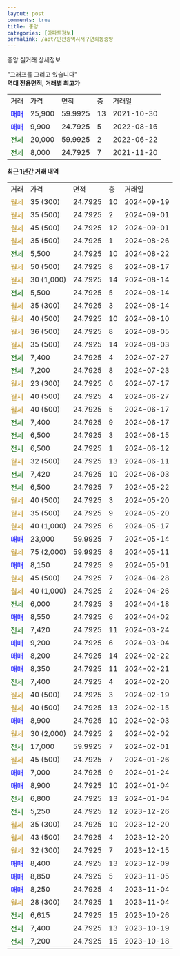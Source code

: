 ```yaml
---
layout: post
comments: true
title: 중앙
categories: [아파트정보]
permalink: /apt/인천광역시서구연희동중앙
---
```


중앙 실거래 상세정보

<script type="text/javascript">
  google.charts.load('current', {'packages':['line', 'corechart']});
  google.charts.setOnLoadCallback(drawChart);

  function drawChart() {
    var data = new google.visualization.DataTable();
    data.addColumn('date', '거래일');
    data.addColumn('number', "매매");
    data.addColumn('number', "전세");
    data.addColumn('number', "전매");

    data.addRows([[new Date(Date.parse("2024-09-19")), null, null, null], [new Date(Date.parse("2024-09-01")), null, null, null], [new Date(Date.parse("2024-09-01")), null, null, null], [new Date(Date.parse("2024-08-26")), null, null, null], [new Date(Date.parse("2024-08-22")), null, 5500, null], [new Date(Date.parse("2024-08-17")), null, null, null], [new Date(Date.parse("2024-08-14")), null, null, null], [new Date(Date.parse("2024-08-14")), null, 5500, null], [new Date(Date.parse("2024-08-14")), null, null, null], [new Date(Date.parse("2024-08-10")), null, null, null], [new Date(Date.parse("2024-08-05")), null, null, null], [new Date(Date.parse("2024-08-03")), null, null, null], [new Date(Date.parse("2024-07-27")), null, 7400, null], [new Date(Date.parse("2024-07-23")), null, 7200, null], [new Date(Date.parse("2024-07-17")), null, null, null], [new Date(Date.parse("2024-06-27")), null, null, null], [new Date(Date.parse("2024-06-17")), null, null, null], [new Date(Date.parse("2024-06-17")), null, 7400, null], [new Date(Date.parse("2024-06-15")), null, 6500, null], [new Date(Date.parse("2024-06-12")), null, 6500, null], [new Date(Date.parse("2024-06-11")), null, null, null], [new Date(Date.parse("2024-06-03")), null, 7420, null], [new Date(Date.parse("2024-05-22")), null, 6500, null], [new Date(Date.parse("2024-05-20")), null, null, null], [new Date(Date.parse("2024-05-20")), null, null, null], [new Date(Date.parse("2024-05-17")), null, null, null], [new Date(Date.parse("2024-05-14")), 23000, null, null], [new Date(Date.parse("2024-05-11")), null, null, null], [new Date(Date.parse("2024-05-01")), 8150, null, null], [new Date(Date.parse("2024-04-28")), null, null, null], [new Date(Date.parse("2024-04-26")), null, null, null], [new Date(Date.parse("2024-04-18")), null, 6000, null], [new Date(Date.parse("2024-04-02")), 8550, null, null], [new Date(Date.parse("2024-03-24")), null, 7420, null], [new Date(Date.parse("2024-03-04")), 9200, null, null], [new Date(Date.parse("2024-02-22")), 8200, null, null], [new Date(Date.parse("2024-02-21")), 8350, null, null], [new Date(Date.parse("2024-02-20")), null, 7400, null], [new Date(Date.parse("2024-02-19")), null, null, null], [new Date(Date.parse("2024-02-15")), null, null, null], [new Date(Date.parse("2024-02-03")), 8900, null, null], [new Date(Date.parse("2024-02-02")), null, null, null], [new Date(Date.parse("2024-02-01")), null, 17000, null], [new Date(Date.parse("2024-01-26")), null, null, null], [new Date(Date.parse("2024-01-24")), 7000, null, null], [new Date(Date.parse("2024-01-04")), 8900, null, null], [new Date(Date.parse("2024-01-04")), null, 6800, null], [new Date(Date.parse("2023-12-26")), null, 5250, null], [new Date(Date.parse("2023-12-20")), null, null, null], [new Date(Date.parse("2023-12-20")), null, null, null], [new Date(Date.parse("2023-12-15")), null, null, null], [new Date(Date.parse("2023-12-09")), 8400, null, null], [new Date(Date.parse("2023-11-05")), 8850, null, null], [new Date(Date.parse("2023-11-04")), 8250, null, null], [new Date(Date.parse("2023-11-04")), null, null, null], [new Date(Date.parse("2023-10-26")), null, 6615, null], [new Date(Date.parse("2023-10-19")), null, 7400, null], [new Date(Date.parse("2023-10-18")), null, 7200, null]]);

    var options = {
      hAxis: {
        format: 'yyyy/MM/dd'
      },    
      lineWidth: 0,
      pointsVisible: true,    
      title: '최근 1년간 유형별 실거래가 분포',
      legend: { position: 'bottom' }
    };

    var formatter = new google.visualization.NumberFormat({pattern:'###,###'} );
    formatter.format(data, 1);
    formatter.format(data, 2);
    
    setTimeout(function() {
        var chart = new google.visualization.LineChart(document.getElementById('columnchart_material'));
        chart.draw(data, (options));
        document.getElementById('loading').style.display = 'none';
    }, 200);
  }
</script>


<div id="loading" style="z-index:20; display: block; margin-left: 0px">"그래프를 그리고 있습니다"</div>
<div id="columnchart_material" style="width: 95%; margin-left: 0px; display: block"></div>
<!-- contents start -->
<b>역대 전용면적, 거래별 최고가</b>
<table class="sortable">
    <tr>
      <td>거래</td>
      <td>가격</td>
      <td>면적</td>
      <td>층</td>
      <td>거래일</td>
    </tr>
        <tr>
          <td><a style="color: blue">매매</a></td>
          <td>25,900</td>
          <td>59.9925</td>
          <td>13</td>
          <td>2021-10-30</td>
        </tr>            <tr>
          <td><a style="color: blue">매매</a></td>
          <td>9,900</td>
          <td>24.7925</td>
          <td>5</td>
          <td>2022-08-16</td>
        </tr>        
        <tr>
              <td><a style="color: darkgreen">전세</a></td>
              <td>20,000</td>
              <td>59.9925</td>
              <td>2</td>
              <td>2022-06-22</td>
            </tr>            <tr>
              <td><a style="color: darkgreen">전세</a></td>
              <td>8,000</td>
              <td>24.7925</td>
              <td>7</td>
              <td>2021-11-20</td>
            </tr>        
    
</table>

<b>최근 1년간 거래 내역</b>

<table class="sortable">
    <tr>
      <td>거래</td>
      <td>가격</td>
      <td>면적</td>
      <td>층</td>
      <td>거래일</td>
    </tr>
    <tr>
      <td><a style="color: darkgoldenrod">월세</a></td>
      <td>35 (300)</td>
      <td>24.7925</td>
      <td>10</td>
      <td>2024-09-19</td>
    </tr>          <tr>
      <td><a style="color: darkgoldenrod">월세</a></td>
      <td>35 (500)</td>
      <td>24.7925</td>
      <td>2</td>
      <td>2024-09-01</td>
    </tr>          <tr>
      <td><a style="color: darkgoldenrod">월세</a></td>
      <td>45 (500)</td>
      <td>24.7925</td>
      <td>12</td>
      <td>2024-09-01</td>
    </tr>          <tr>
      <td><a style="color: darkgoldenrod">월세</a></td>
      <td>35 (500)</td>
      <td>24.7925</td>
      <td>1</td>
      <td>2024-08-26</td>
    </tr>          <tr>
      <td><a style="color: darkgreen">전세</a></td>
      <td>5,500</td>
      <td>24.7925</td>
      <td>10</td>
      <td>2024-08-22</td>
    </tr>          <tr>
      <td><a style="color: darkgoldenrod">월세</a></td>
      <td>50 (500)</td>
      <td>24.7925</td>
      <td>8</td>
      <td>2024-08-17</td>
    </tr>          <tr>
      <td><a style="color: darkgoldenrod">월세</a></td>
      <td>30 (1,000)</td>
      <td>24.7925</td>
      <td>14</td>
      <td>2024-08-14</td>
    </tr>          <tr>
      <td><a style="color: darkgreen">전세</a></td>
      <td>5,500</td>
      <td>24.7925</td>
      <td>5</td>
      <td>2024-08-14</td>
    </tr>          <tr>
      <td><a style="color: darkgoldenrod">월세</a></td>
      <td>35 (300)</td>
      <td>24.7925</td>
      <td>3</td>
      <td>2024-08-14</td>
    </tr>          <tr>
      <td><a style="color: darkgoldenrod">월세</a></td>
      <td>40 (500)</td>
      <td>24.7925</td>
      <td>10</td>
      <td>2024-08-10</td>
    </tr>          <tr>
      <td><a style="color: darkgoldenrod">월세</a></td>
      <td>36 (500)</td>
      <td>24.7925</td>
      <td>8</td>
      <td>2024-08-05</td>
    </tr>          <tr>
      <td><a style="color: darkgoldenrod">월세</a></td>
      <td>35 (500)</td>
      <td>24.7925</td>
      <td>14</td>
      <td>2024-08-03</td>
    </tr>          <tr>
      <td><a style="color: darkgreen">전세</a></td>
      <td>7,400</td>
      <td>24.7925</td>
      <td>4</td>
      <td>2024-07-27</td>
    </tr>          <tr>
      <td><a style="color: darkgreen">전세</a></td>
      <td>7,200</td>
      <td>24.7925</td>
      <td>8</td>
      <td>2024-07-23</td>
    </tr>          <tr>
      <td><a style="color: darkgoldenrod">월세</a></td>
      <td>23 (300)</td>
      <td>24.7925</td>
      <td>6</td>
      <td>2024-07-17</td>
    </tr>          <tr>
      <td><a style="color: darkgoldenrod">월세</a></td>
      <td>40 (500)</td>
      <td>24.7925</td>
      <td>4</td>
      <td>2024-06-27</td>
    </tr>          <tr>
      <td><a style="color: darkgoldenrod">월세</a></td>
      <td>40 (500)</td>
      <td>24.7925</td>
      <td>5</td>
      <td>2024-06-17</td>
    </tr>          <tr>
      <td><a style="color: darkgreen">전세</a></td>
      <td>7,400</td>
      <td>24.7925</td>
      <td>9</td>
      <td>2024-06-17</td>
    </tr>          <tr>
      <td><a style="color: darkgreen">전세</a></td>
      <td>6,500</td>
      <td>24.7925</td>
      <td>3</td>
      <td>2024-06-15</td>
    </tr>          <tr>
      <td><a style="color: darkgreen">전세</a></td>
      <td>6,500</td>
      <td>24.7925</td>
      <td>1</td>
      <td>2024-06-12</td>
    </tr>          <tr>
      <td><a style="color: darkgoldenrod">월세</a></td>
      <td>32 (500)</td>
      <td>24.7925</td>
      <td>13</td>
      <td>2024-06-11</td>
    </tr>          <tr>
      <td><a style="color: darkgreen">전세</a></td>
      <td>7,420</td>
      <td>24.7925</td>
      <td>10</td>
      <td>2024-06-03</td>
    </tr>          <tr>
      <td><a style="color: darkgreen">전세</a></td>
      <td>6,500</td>
      <td>24.7925</td>
      <td>7</td>
      <td>2024-05-22</td>
    </tr>          <tr>
      <td><a style="color: darkgoldenrod">월세</a></td>
      <td>40 (500)</td>
      <td>24.7925</td>
      <td>3</td>
      <td>2024-05-20</td>
    </tr>          <tr>
      <td><a style="color: darkgoldenrod">월세</a></td>
      <td>35 (500)</td>
      <td>24.7925</td>
      <td>9</td>
      <td>2024-05-20</td>
    </tr>          <tr>
      <td><a style="color: darkgoldenrod">월세</a></td>
      <td>40 (1,000)</td>
      <td>24.7925</td>
      <td>6</td>
      <td>2024-05-17</td>
    </tr>          <tr>
      <td><a style="color: blue">매매</a></td>
      <td>23,000</td>
      <td>59.9925</td>
      <td>7</td>
      <td>2024-05-14</td>
    </tr>          <tr>
      <td><a style="color: darkgoldenrod">월세</a></td>
      <td>75 (2,000)</td>
      <td>59.9925</td>
      <td>8</td>
      <td>2024-05-11</td>
    </tr>          <tr>
      <td><a style="color: blue">매매</a></td>
      <td>8,150</td>
      <td>24.7925</td>
      <td>9</td>
      <td>2024-05-01</td>
    </tr>          <tr>
      <td><a style="color: darkgoldenrod">월세</a></td>
      <td>45 (500)</td>
      <td>24.7925</td>
      <td>7</td>
      <td>2024-04-28</td>
    </tr>          <tr>
      <td><a style="color: darkgoldenrod">월세</a></td>
      <td>40 (1,000)</td>
      <td>24.7925</td>
      <td>2</td>
      <td>2024-04-26</td>
    </tr>          <tr>
      <td><a style="color: darkgreen">전세</a></td>
      <td>6,000</td>
      <td>24.7925</td>
      <td>3</td>
      <td>2024-04-18</td>
    </tr>          <tr>
      <td><a style="color: blue">매매</a></td>
      <td>8,550</td>
      <td>24.7925</td>
      <td>6</td>
      <td>2024-04-02</td>
    </tr>          <tr>
      <td><a style="color: darkgreen">전세</a></td>
      <td>7,420</td>
      <td>24.7925</td>
      <td>11</td>
      <td>2024-03-24</td>
    </tr>          <tr>
      <td><a style="color: blue">매매</a></td>
      <td>9,200</td>
      <td>24.7925</td>
      <td>6</td>
      <td>2024-03-04</td>
    </tr>          <tr>
      <td><a style="color: blue">매매</a></td>
      <td>8,200</td>
      <td>24.7925</td>
      <td>14</td>
      <td>2024-02-22</td>
    </tr>          <tr>
      <td><a style="color: blue">매매</a></td>
      <td>8,350</td>
      <td>24.7925</td>
      <td>11</td>
      <td>2024-02-21</td>
    </tr>          <tr>
      <td><a style="color: darkgreen">전세</a></td>
      <td>7,400</td>
      <td>24.7925</td>
      <td>4</td>
      <td>2024-02-20</td>
    </tr>          <tr>
      <td><a style="color: darkgoldenrod">월세</a></td>
      <td>40 (500)</td>
      <td>24.7925</td>
      <td>3</td>
      <td>2024-02-19</td>
    </tr>          <tr>
      <td><a style="color: darkgoldenrod">월세</a></td>
      <td>40 (500)</td>
      <td>24.7925</td>
      <td>13</td>
      <td>2024-02-15</td>
    </tr>          <tr>
      <td><a style="color: blue">매매</a></td>
      <td>8,900</td>
      <td>24.7925</td>
      <td>10</td>
      <td>2024-02-03</td>
    </tr>          <tr>
      <td><a style="color: darkgoldenrod">월세</a></td>
      <td>30 (2,000)</td>
      <td>24.7925</td>
      <td>2</td>
      <td>2024-02-02</td>
    </tr>          <tr>
      <td><a style="color: darkgreen">전세</a></td>
      <td>17,000</td>
      <td>59.9925</td>
      <td>7</td>
      <td>2024-02-01</td>
    </tr>          <tr>
      <td><a style="color: darkgoldenrod">월세</a></td>
      <td>45 (500)</td>
      <td>24.7925</td>
      <td>7</td>
      <td>2024-01-26</td>
    </tr>          <tr>
      <td><a style="color: blue">매매</a></td>
      <td>7,000</td>
      <td>24.7925</td>
      <td>9</td>
      <td>2024-01-24</td>
    </tr>          <tr>
      <td><a style="color: blue">매매</a></td>
      <td>8,900</td>
      <td>24.7925</td>
      <td>10</td>
      <td>2024-01-04</td>
    </tr>          <tr>
      <td><a style="color: darkgreen">전세</a></td>
      <td>6,800</td>
      <td>24.7925</td>
      <td>13</td>
      <td>2024-01-04</td>
    </tr>          <tr>
      <td><a style="color: darkgreen">전세</a></td>
      <td>5,250</td>
      <td>24.7925</td>
      <td>12</td>
      <td>2023-12-26</td>
    </tr>          <tr>
      <td><a style="color: darkgoldenrod">월세</a></td>
      <td>35 (300)</td>
      <td>24.7925</td>
      <td>10</td>
      <td>2023-12-20</td>
    </tr>          <tr>
      <td><a style="color: darkgoldenrod">월세</a></td>
      <td>43 (500)</td>
      <td>24.7925</td>
      <td>4</td>
      <td>2023-12-20</td>
    </tr>          <tr>
      <td><a style="color: darkgoldenrod">월세</a></td>
      <td>32 (300)</td>
      <td>24.7925</td>
      <td>7</td>
      <td>2023-12-15</td>
    </tr>          <tr>
      <td><a style="color: blue">매매</a></td>
      <td>8,400</td>
      <td>24.7925</td>
      <td>13</td>
      <td>2023-12-09</td>
    </tr>          <tr>
      <td><a style="color: blue">매매</a></td>
      <td>8,850</td>
      <td>24.7925</td>
      <td>5</td>
      <td>2023-11-05</td>
    </tr>          <tr>
      <td><a style="color: blue">매매</a></td>
      <td>8,250</td>
      <td>24.7925</td>
      <td>4</td>
      <td>2023-11-04</td>
    </tr>          <tr>
      <td><a style="color: darkgoldenrod">월세</a></td>
      <td>28 (300)</td>
      <td>24.7925</td>
      <td>1</td>
      <td>2023-11-04</td>
    </tr>          <tr>
      <td><a style="color: darkgreen">전세</a></td>
      <td>6,615</td>
      <td>24.7925</td>
      <td>15</td>
      <td>2023-10-26</td>
    </tr>          <tr>
      <td><a style="color: darkgreen">전세</a></td>
      <td>7,400</td>
      <td>24.7925</td>
      <td>13</td>
      <td>2023-10-19</td>
    </tr>          <tr>
      <td><a style="color: darkgreen">전세</a></td>
      <td>7,200</td>
      <td>24.7925</td>
      <td>15</td>
      <td>2023-10-18</td>
    </tr>      </table>
<!-- contents end -->    

